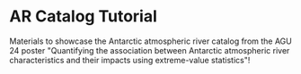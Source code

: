 # AR Catalog Tutorial

Materials to showcase the Antarctic atmospheric river catalog from the AGU 24 poster "Quantifying the association between Antarctic atmospheric river characteristics and their impacts using extreme-value statistics"!



